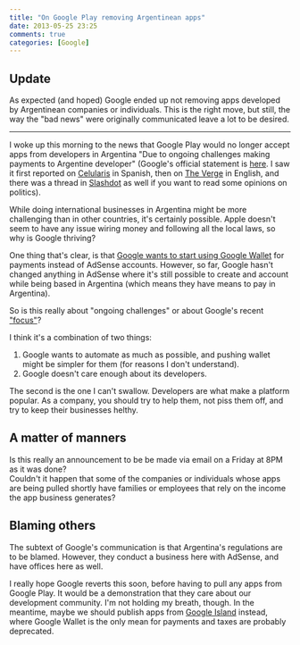 ```yaml
---
title: "On Google Play removing Argentinean apps"
date: 2013-05-25 23:25
comments: true
categories: [Google]
---
```

Update
------
As expected (and hoped) Google ended up not removing apps developed by Argentinean companies or individuals.
This is the right move, but still, the way the "bad news" were originally communicated leave a lot to be desired.

-----

I woke up this morning to the news that Google Play would no longer accept apps from developers in Argentina
"Due to ongoing challenges making payments to Argentine developer" (Google's official statement is 
[here][GoogleStatement]. I saw it first reported on [Celularis] in Spanish, then on [The Verge] in English, 
and there was a thread in [Slashdot] as well if you want to
read some opinions on politics).

While doing international businesses in Argentina might be more challenging than in other countries, it's
certainly possible. Apple doesn't seem to have any issue wiring money and following all the local laws, so
why is Google thriving?

One thing that's clear, is that [Google wants to start using Google Wallet] for payments instead of AdSense
accounts. However, so far, Google hasn't changed anything in AdSense where it's still possible to create
and account while being based in Argentina (which means they have means to pay in Argentina).

So is this really about "ongoing challenges" or about Google's recent ["focus"][GoogleFocus]?

I think it's a combination of two things:

1. Google wants to automate as much as possible, and pushing wallet might be simpler for them (for reasons
I don't understand).
2. Google doesn't care enough about its developers.

The second is the one I can't swallow. Developers are what make a platform popular. As a company, you should
try to help them, not piss them off, and try to keep their businesses helthy.

## A matter of manners
Is this really an announcement to be be made via email on a Friday at 8PM as it was done?  
Couldn't it happen that some of the companies or individuals whose apps are being pulled shortly have
families or employees that rely on the income the app business generates?

## Blaming others
The subtext of Google's communication is that Argentina's regulations are to be blamed. However, they
conduct a business here with AdSense, and have offices here as well.

I really hope Google reverts this soon, before having to pull any apps from Google Play. It would be
a demonstration that they care about our development community. I'm not holding my breath, though.
In the meantime, maybe we should publish apps from [Google Island] instead, where Google Wallet is the only
mean for payments and taxes are probably deprecated.

[Celularis]: http://www.celularis.com/google/pagos-de-google-play-en-argentina/
[The Verge]: http://www.theverge.com/2013/5/24/4363960/google-no-longer-able-to-pay-developers-in-argentina-for-apps-pulling?utm_source=feedly
[Slashdot]: http://developers.slashdot.org/story/13/05/25/132232/google-unable-to-keep-paying-app-developers-in-argentina
[GoogleStatement]: https://support.google.com/googleplay/android-developer/answer/3157692?hl=en&ref_topic=15867
[Google wants to start using Google Wallet]: http://www.celularis.com/opinion/por-que-google-play-corta-los-pagos-a-desarrolladores-en-argentina/
[GoogleFocus]: http://googleblog.blogspot.com.ar/2013/03/a-second-spring-of-cleaning.html
[Google Island]: http://www.wired.com/gadgetlab/2013/05/on-google-island/